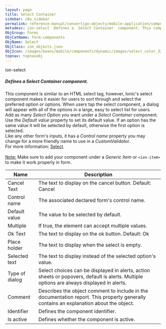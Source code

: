 ```yaml
---
layout: page
title: Select Container
sidebar: c8o_sidebar
permalink: reference-manual/convertigo-objects/mobile-application/components/form-components/select-container/
metadesc: ion-select  Defines a  Select Container  component. This component is similar to an HTML select tag, however, Ionic's select component makes it easier
ObjGroup: Forms
ObjCatName: form-components
ObjName: Select
ObjClass: ion_objects.json
ObjIcon: /images/beans/mobile/components/dynamic/images/select_color_32x32.png
topnav: topnavobj
---
```

ion-select<br/>

##### Defines a <i>Select Container</i> component.<br/>
This component is similar to an HTML select tag, however, Ionic's select component makes it easier for users to sort through and select the preferred option or options. When users tap the select component, a dialog will appear with all of the options in a large, easy to select list for users.<br/>
Add as many <i>Select Option</i> you want under a <i>Select Container</i> component.<br/>
Use the <i>Default value</i> property to set its default value. If an option has the same value it will be selected by default, otherwise the first option is selected.<br/>
Like any other form's inputs, it has a <i>Control name</i> property you may change for a more friendly name to use in a <i>CustomValidator</i>.<br/>
For more information: <a href='https://ionicframework.com/docs/v3/components/#select'>Select</a>.<br/>
<br/>
<span class='orangetwinsoft'><u>Note:</u></span> Make sure to add your component under a <i>Generic Item</i> or <code>&lt;ion-item&gt;</code> to make it work properly in form.

Name | Description 
--- | ---
Cancel Text | The text to display on the cancel button. Default: Cancel
Control name | The associated declared form's control name.
Default value | The value to be selected by default.
Multiple | If true, the element can accept multiple values.
Ok Text | The text to display on the ok button. Default: Ok
Place holder | The text to display when the select is empty.
Selected text | The text to display instead of the selected option's value.
Type of dialog | Select choices can be displayed in alerts, action sheets or popovers, default is alerts. Multiple options are always displayed in alerts.
Comment | Describes the object comment to include in the documentation report.  This property generally contains an explanation about the object. 
Identifier | Defines the component identifier.  
Is active | Defines whether the component is active. 

